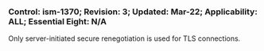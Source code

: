 ### Control: ism-1370; Revision: 3; Updated: Mar-22; Applicability: ALL; Essential Eight: N/A
<p>Only server-initiated secure renegotiation is used for TLS connections.</p>